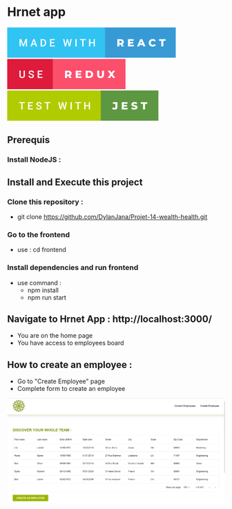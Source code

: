 # Hrnet app
<p>
  <img src='./frontend/src/assets/svg/made-with-react.svg' alt='badge made with react'/> 
  <img src='./frontend/src/assets/svg/use-redux.svg' alt='badge use redux'/> 
  <img src='./frontend/src/assets/svg/test-with-jest.svg' alt='badge test with jest' /> 
</p> 

## Prerequis
### Install NodeJS :

## Install and Execute this project

### Clone this repository :
- git clone https://github.com/DylanJana/Projet-14-wealth-health.git

### Go to the frontend
- use : cd frontend
### Install dependencies and run frontend
- use command : 
  - npm install
  - npm run start

## Navigate to Hrnet App : http://localhost:3000/
- You are on the home page
- You have access to employees board

## How to create an employee :
- Go to "Create Employee" page
- Complete form to create an employee

<img src='./frontend/src/assets/img/hrnet-home.webp' alt='Home page of Hrnet app' /> 